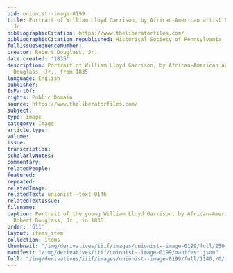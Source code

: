 ```yaml
---
pid: unionist--image-0199
title: Portrait of William Lloyd Garrison, by African-American artist Robert Douglass,
  Jr.
bibliographicCitation: https://www.theliberatorfiles.com/
bibliographicCitation.republished: Historical Society of Pennsylvania
fullIssueSequenceNumber: 
creator: Robert Douglass, Jr.
date.created: '1835'
description: Portrait of William Lloyd Garrison, by African-American artist Robert
  Douglass, Jr., from 1835
language: English
publisher: 
IsPartOf: 
rights: Public Domain
source: https://www.theliberatorfiles.com/
subject: 
type: image
category: Image
article.type: 
volume: 
issue: 
transcription: 
scholarlyNotes: 
commentary: 
relatedPeople: 
featured: 
repeated: 
relatedImage: 
relatedText: unionist--text-0146
relatedTextIssue: 
filename: 
caption: Portrait of the young William Lloyd Garrison, by African-American artist
  Robert Douglass, Jr., in 1835.
order: '611'
layout: items_item
collection: items
thumbnail: "/img/derivatives/iiif/images/unionist--image-0199/full/250,/0/default.jpg"
manifest: "/img/derivatives/iiif/unionist--image-0199/manifest.json"
full: "/img/derivatives/iiif/images/unionist--image-0199/full/1140,/0/default.jpg"
---
```

